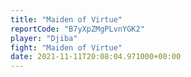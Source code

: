 ```yaml
---
title: "Maiden of Virtue"
reportCode: "B7yXpZMgPLvnYGK2"
player: "Djiba"
fight: "Maiden of Virtue"
date: 2021-11-11T20:08:04.971000+00:00
---
```

